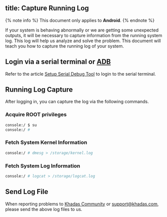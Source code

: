title: Capture Running Log
---

{% note info %}
This document only applies to **Android**.
{% endnote %}

If your system is behaving abnormally or we are getting some unexpected outputs, it will be necessary to capture information from the running system log. This log will help us analyze and solve the problem. This document will teach you how to capture the running log of your system.

## Login via a serial terminal or [ADB](/android/vim4/ADBTool.html)

Refer to the article [Setup Serial Debug Tool](/android/vim1/SetupSerialTool.html) to login to the serial terminal.

## Running Log Capture

After logging in, you can capture the log via the following commands.

### Acquire ROOT privileges

```bash
console:/ $ su
console:/ #
```

### Fetch System Kernel Information

```bash
console:/ # dmesg > /storage/kernel.log
```

### Fetch System Log Information

```bash
console:/ # logcat > /storage/logcat.log
```

## Send Log File

When reporting problems to [Khadas Community](https://forum.khadas.com/) or support@khadas.com, please send the above log files to us.
